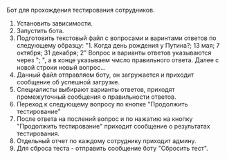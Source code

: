 Бот для прохождения тестирования сотрудников.

1. Установить зависимости.
2. Запустить бота.
3. Подготовить текстовый файл с вопросами и варинтами ответов по следующему образцу:
    "1. Когда день рождения у Путина?; 13 мая; 7 октября; 31 декабря; 2"
    Вопрос и варианты ответов указываются через "; ", а в конце указываем чмсло правильного ответа.
    Далее с новой строки новый вопрос...
4. Данный файл отправляем боту, он загружается и приходит сообщение об успешной загрузке.
5. Специалисты выбирают варианты ответов, приходят промежуточный сообщения о правильности ответов.
6. Переход к следующему вопросу по кнопке "Продолжить тестирование"
7. После ответа на послений вопрос и по нажатию на кнопку "Продолжить тестирование" приходит сообщение о результатах тестирования.
8. Отдельный отчет по каждому сотруднику приходит админу.
9. Для сброса теста - отправить сообщение боту "Сбросить тест".